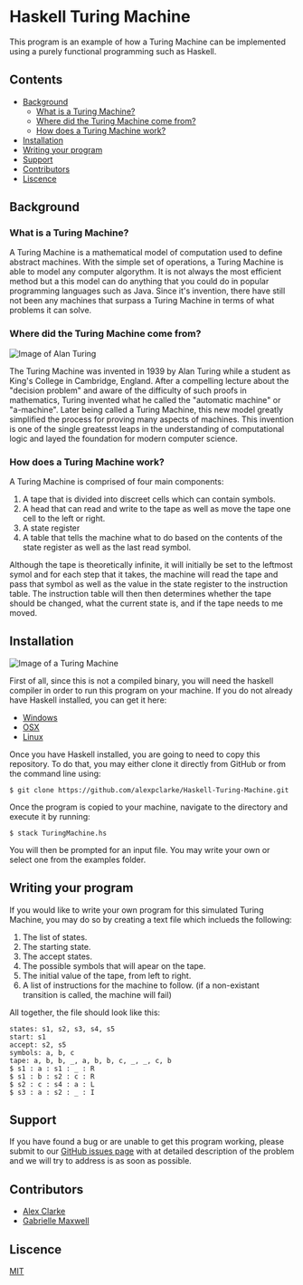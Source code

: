# Haskell Turing Machine

This program is an example of how a Turing Machine can be implemented using a purely functional programming such as Haskell.

## Contents

- [Background](#background)
  - [What is a Turing Machine?](#what-is-a-turing-machine)
  - [Where did the Turing Machine come from?](#where-did-the-turing-machine-come-from)
  - [How does a Turing Machine work?](#how-does-a-turing-machine-work)
- [Installation](#installation)
- [Writing your program](#writing-your-program)
- [Support](#support)
- [Contributors](#contributors)
- [Liscence](#liscence)

## Background

### What is a Turing Machine?

A Turing Machine is a mathematical model of computation used to define abstract machines. With the simple set of operations, a Turing Machine is able to model any computer algorythm. It is not always the most efficient method but a this model can do anything that you could do in popular programming languages such as Java. Since it's invention, there have still not been any machines that surpass a Turing Machine in terms of what problems it can solve.

### Where did the Turing Machine come from?

![Image of Alan Turing](https://www.biography.com/.image/ar_1:1%2Cc_fill%2Ccs_srgb%2Cg_face%2Cq_auto:good%2Cw_300/MTE5NDg0MDU1MTUzMTE2Njg3/alan-turing-9512017-1-402.jpg)

The Turing Machine was invented in 1939 by Alan Turing while a student as King's College in Cambridge, England. After a compelling lecture about the "decision problem" and aware of the difficulty of such proofs in mathematics, Turing invented what he called the "automatic machine" or "a-machine". Later being called a Turing Machine, this new model greatly simplified the process for proving many aspects of machines. This invention is one of the single greatesst leaps in the understanding of computational logic and layed the foundation for modern computer science.

### How does a Turing Machine work?

A Turing Machine is comprised of four main components: 
1. A tape that is divided into discreet cells which can contain symbols.
2. A head that can read and write to the tape as well as move the tape one cell to the left or right.
3. A state register
4. A table that tells the machine what to do based on the contents of the state register as well as the last read symbol.

Although the tape is theoretically infinite, it will initially be set to the leftmost symol and for each step that it takes, the machine will read the tape and pass that symbol as well as the value in the state register to the instruction table. The instruction table will then then determines whether the tape should be changed, what the current state is, and if the tape needs to me moved.

## Installation

![Image of a Turing Machine](https://d18l82el6cdm1i.cloudfront.net/uploads/dfugTjn2WC-tm_palindrome.gif)

First of all, since this is not a compiled binary, you will need the haskell compiler in order to run this program on your machine. If you do not already have Haskell installed, you can get it here:

- [Windows](http://docs.haskellstack.org/en/stable/install_and_upgrade/#windows)
- [OSX](http://docs.haskellstack.org/en/stable/install_and_upgrade/#os-x)
- [Linux](http://docs.haskellstack.org/en/stable/install_and_upgrade/#ubuntu)

Once you have Haskell installed, you are going to need to copy this repository. To do that, you may either clone it directly from GitHub or from the command line using:

```
$ git clone https://github.com/alexpclarke/Haskell-Turing-Machine.git
```

Once the program is copied to your machine, navigate to the directory and execute it by running:

```
$ stack TuringMachine.hs
```

You will then be prompted for an input file. You may write your own or select one from the examples folder.

## Writing your program

If you would like to write your own program for this simulated Turing Machine, you may do so by creating a text file which inclueds the following:

1. The list of states.
2. The starting state.
3. The accept states.
4. The possible symbols that will apear on the tape.
5. The initial value of the tape, from left to right.
6. A list of instructions for the machine to follow. (if a non-existant transition is called, the machine will fail)

All together, the file should look like this:

```
states: s1, s2, s3, s4, s5
start: s1
accept: s2, s5
symbols: a, b, c
tape: a, b, b, _, a, b, b, c, _, _, c, b
$ s1 : a : s1 : _ : R
$ s1 : b : s2 : c : R
$ s2 : c : s4 : a : L
$ s3 : a : s2 : _ : I
```

## Support

If you have found a bug or are unable to get this program working, please submit to our [GitHub issues page](https://github.com/alexpclarke/Haskell-Turing-Machine/issues) with at detailed description of the problem and we will try to address is as soon as possible.

## Contributors

- [Alex Clarke](https://github.com/alexpclarke)
- [Gabrielle Maxwell](https://github.com/gabiiiiiii)

## Liscence

[MIT](https://github.com/alexpclarke/Haskell-Turing-Machine/blob/master/LICENSE)
